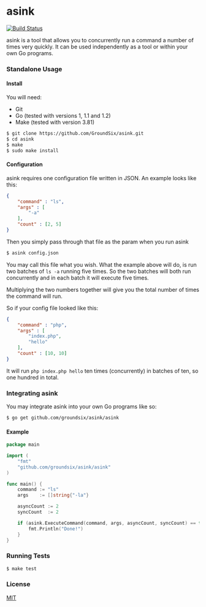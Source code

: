 asink
=====

[![Build Status](https://travis-ci.org/GroundSix/asink.svg?branch=master)](https://travis-ci.org/GroundSix/asink)

asink is a tool that allows you to concurrently
run a command a number of times very quickly. It
can be used independently as a tool or within
your own Go programs.

### Standalone Usage

#### Install

You will need:

  - Git
  - Go (tested with versions 1, 1.1 and 1.2)
  - Make (tested with version 3.81)

```bash
$ git clone https://github.com/GroundSix/asink.git
$ cd asink
$ make
$ sudo make install
```

#### Configuration

asink requires one configuration file written in JSON. An example
looks like this:

```json
{
    "command" : "ls",
    "args" : [
        "-a"
    ],
    "count" : [2, 5]
}
```

Then you simply pass through that file as the param when you run asink

```bash
$ asink config.json
```

You may call this file what you wish. What the example above will do,
is run two batches of `ls -a` running five times. So the two batches will
both run concurrently and in each batch it will execute five times.

Multiplying the two numbers together will give you the total number of
times the command will run.

So if your config file looked like this:

```json
{
    "command" : "php",
    "args" : [
        "index.php",
        "hello"
    ],
    "count" : [10, 10]
}
```

It will run `php index.php hello` ten times (concurrently) in batches of ten, so one hundred
in total.

### Integrating asink

You may integrate asink into your own Go programs like so:

```bash
$ go get github.com/groundsix/asink/asink
```

#### Example

```go
package main

import (
    "fmt"
    "github.com/groundsix/asink/asink"
)

func main() {
    command := "ls"
    args    := []string{"-la"}

    asyncCount := 2
    syncCount  := 2

    if (asink.ExecuteCommand(command, args, asyncCount, syncCount) == true) {
        fmt.Println("Done!")
    }
}
```

### Running Tests

```bash
$ make test
```

### License

[MIT](https://github.com/GroundSix/asink/blob/master/LICENSE)